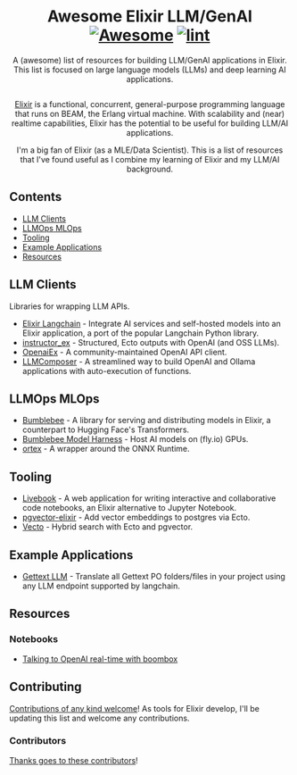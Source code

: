 <div align="center">

<!-- title -->

<!--lint ignore no-dead-urls-->

# Awesome Elixir LLM/GenAI  [![Awesome](https://awesome.re/badge.svg)](https://awesome.re) [![lint](https://github.com/druyang/awesome-elixir-llm-ai/actions/workflows/lint.yaml/badge.svg)](https://github.com/druyang/awesome-elixir-llm-ai/actions/workflows/lint.yaml)

<!-- subtitle -->

A (awesome) list of resources for building LLM/GenAI applications in Elixir. This list is focused on large language models (LLMs) and deep learning AI applications.

<!-- image -->

<a href="" target="_blank" rel="noopener noreferrer">
  <img src="" />
</a>

<!-- description -->

[Elixir](https://elixir-lang.org/) is a functional, concurrent, general-purpose programming language that runs on BEAM, the Erlang virtual machine. 
With scalability and (near) realtime capabilities, Elixir has the potential to be useful for building LLM/AI applications.

I'm a big fan of Elixir (as a MLE/Data Scientist). This is a list of resources that I've found useful as I combine my learning of Elixir and my LLM/AI background.

</div>

<!-- TOC -->

## Contents

- [LLM Clients](#llm-clients)
- [LLMOps MLOps](#llmops-mlops)
- [Tooling](#tooling)
- [Example Applications](#example-applications)
- [Resources](#resources)

## LLM Clients

Libraries for wrapping LLM APIs.

- [Elixir Langchain](https://github.com/brainlid/langchain) - Integrate AI services and self-hosted models into an Elixir application, a port of the popular Langchain Python library.
- [instructor_ex](https://github.com/thmsmlr/instructor_ex) - Structured, Ecto outputs with OpenAI (and OSS LLMs).
- [OpenaiEx](https://github.com/cyberchitta/openai_ex) - A community-maintained OpenAI API client.
- [LLMComposer](https://github.com/doofinder/llm_composer) - A streamlined way to build OpenAI and Ollama applications with auto-execution of functions.

## LLMOps MLOps

- [Bumblebee](https://github.com/elixir-nx/bumblebee) - A library for serving and distributing models in Elixir, a counterpart to Hugging Face's Transformers.
- [Bumblebee Model Harness](https://github.com/fly-apps/bumblebee-model-harness) - Host AI models on (fly.io) GPUs.
- [ortex](https://github.com/elixir-nx/ortex) - A wrapper around the ONNX Runtime.

## Tooling

- [Livebook](https://github.com/livebook-dev/livebook) - A web application for writing interactive and collaborative code notebooks, an Elixir alternative to Jupyter Notebook.
- [pgvector-elixir](https://github.com/pgvector/pgvector-elixir) - Add vector embeddings to postgres via Ecto.
- [Vecto](https://github.com/agoodway/vecto) - Hybrid search with Ecto and pgvector.

## Example Applications
- [Gettext LLM](https://github.com/paulsabou/gettext_llm) - Translate all Gettext PO folders/files in your project using any LLM endpoint supported by langchain.

## Resources

### Notebooks 

- [Talking to OpenAI real-time with boombox](https://github.com/membraneframework/boombox/blob/master/boombox_examples_data/talk_to_llm.html)

## Contributing

[Contributions of any kind welcome](contributing.md)! As tools for Elixir develop, I'll be updating this list and welcome any contributions.

### Contributors

[Thanks goes to these contributors](https://github.com/druyang/awesome-elixir-llm-ai/graphs/contributors)!
